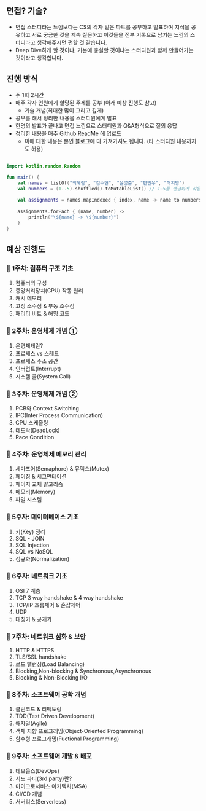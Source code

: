 ## 면접? 기술?
- 면접 스터디라는 느낌보다는 CS의 각자 맡은 파트를 공부하고 발표하며 지식을 공유하고 서로 궁금한 것을 계속 질문하고 이것들을 전부 기록으로 남기는 느낌의 스터디라고 생각해주시면 편할 것 같습니다.
- Deep Dive하게 할 것이냐, 기본에 충실할 것이냐는 스터디원과 함께 만들어가는 것이라고 생각합니다.

## 진행 방식
- 주 1회 2시간
- 매주 각자 인원에게 할당된 주제를 공부 (아래 예상 진행도 참고)
    - 기술 개념(최대한 많이 그리고 깊게)
- 공부를 해서 정리한 내용을 스터디원에게 발표
- 한명의 발표가 끝나고 면접 느낌으로 스터디원과 Q&A형식으로 질의 응답
- 정리한 내용을 매주 Github ReadMe 에 업로드
    - 이에 대한 내용은 본인 블로그에 다 가져가셔도 됩니다. (타 스터디원 내용까지도 허용)
 
## 
```kotlin
import kotlin.random.Random

fun main() {
    val names = listOf("최혜림", "김수현", "윤성준", "편민우", "허지명")
    val numbers = (1..5).shuffled().toMutableList() // 1~5를 랜덤하게 섞음
    
    val assignments = names.mapIndexed { index, name -> name to numbers[index] } // 이름과 숫자를 매칭
    
    assignments.forEach { (name, number) ->
        println("\${name} -> \${number}")
    }
}
```

## 예상 진행도
### **📌 1주차: 컴퓨터 구조 기초**
1. 컴퓨터의 구성
2. 중앙처리장치(CPU) 작동 원리
3. 캐시 메모리
4. 고정 소수점 & 부동 소수점
5. 패리티 비트 & 해밍 코드

### **📌 2주차: 운영체제 개념 ①**
1. 운영체제란?
2. 프로세스 vs 스레드
3. 프로세스 주소 공간
4. 인터럽트(Interrupt)
5. 시스템 콜(System Call)

### **📌 3주차: 운영체제 개념 ②**
1. PCB와 Context Switching
2. IPC(Inter Process Communication)
3. CPU 스케줄링
4. 데드락(DeadLock)
5. Race Condition

### **📌 4주차: 운영체제 메모리 관리**
1. 세마포어(Semaphore) & 뮤텍스(Mutex)
2. 페이징 & 세그먼테이션
3. 페이지 교체 알고리즘
4. 메모리(Memory)
5. 파일 시스템

### **📌 5주차: 데이터베이스 기초**

1. 키(Key) 정리
2. SQL - JOIN
3. SQL Injection
4. SQL vs NoSQL
5. 정규화(Normalization)

### **📌 6주차: 네트워크 기초**
1. OSI 7 계층
2. TCP 3 way handshake & 4 way handshake
3. TCP/IP 흐름제어 & 혼잡제어
4. UDP
5. 대칭키 & 공개키

### **📌 7주차: 네트워크 심화 & 보안**
1. HTTP & HTTPS
2. TLS/SSL handshake
3. 로드 밸런싱(Load Balancing)
4. Blocking,Non-blocking & Synchronous,Asynchronous
5. Blocking & Non-Blocking I/O

### **📌 8주차: 소프트웨어 공학 개념**
1. 클린코드 & 리팩토링
2. TDD(Test Driven Development)
3. 애자일(Agile)
4. 객체 지향 프로그래밍(Object-Oriented Programming)
5. 함수형 프로그래밍(Fuctional Programming)

### **📌 9주차: 소프트웨어 개발 & 배포**
1. 데브옵스(DevOps)
2. 서드 파티(3rd party)란?
3. 마이크로서비스 아키텍처(MSA)
4. CI/CD 개념
5. 서버리스(Serverless)
